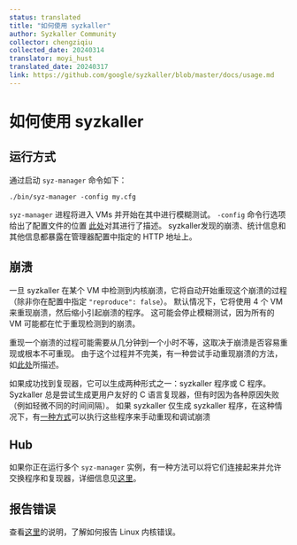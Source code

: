 ```yaml
---
status: translated
title: "如何使用 syzkaller"
author: Syzkaller Community
collector: chengziqiu
collected_date: 20240314
translator: moyi_hust
translated_date: 20240317
link: https://github.com/google/syzkaller/blob/master/docs/usage.md
---
```


# 如何使用 syzkaller

## 运行方式

通过启动 `syz-manager` 命令如下：
```
./bin/syz-manager -config my.cfg
```

`syz-manager` 进程将进入 VMs 并开始在其中进行模糊测试。
`-config`  命令行选项给出了配置文件的位置 [此处](configuration.md)对其进行了描述。
syzkaller发现的崩溃、统计信息和其他信息都暴露在管理器配置中指定的 HTTP 地址上。

## 崩溃

一旦 syzkaller 在某个 VM 中检测到内核崩溃，它将自动开始重现这个崩溃的过程（除非你在配置中指定 `"reproduce": false`）。
默认情况下，它将使用 4 个 VM 来重现崩溃，然后缩小引起崩溃的程序。
这可能会停止模糊测试，因为所有的 VM 可能都在忙于重现检测到的崩溃。

重现一个崩溃的过程可能需要从几分钟到一个小时不等，这取决于崩溃是否容易重现或根本不可重现。
由于这个过程并不完美，有一种尝试手动重现崩溃的方法，如[此处](reproducing_crashes.md)所描述。

如果成功找到复现器，它可以生成两种形式之一：syzkaller 程序或 C 程序。
Syzkaller 总是尝试生成更用户友好的 C 语言复现器，但有时因为各种原因失败（例如轻微不同的时间间隔）。
如果 syzkaller 仅生成 syzkaller 程序，在这种情况下，有[一种方式](reproducing_crashes.md)可以执行这些程序来手动重现和调试崩溃

## Hub

如果你正在运行多个 `syz-manager` 实例，有一种方法可以将它们连接起来并允许交换程序和复现器，详细信息见[这里](hub.md)。

## 报告错误

查看[这里](linux/reporting_kernel_bugs.md)的说明，了解如何报告 Linux 内核错误。
